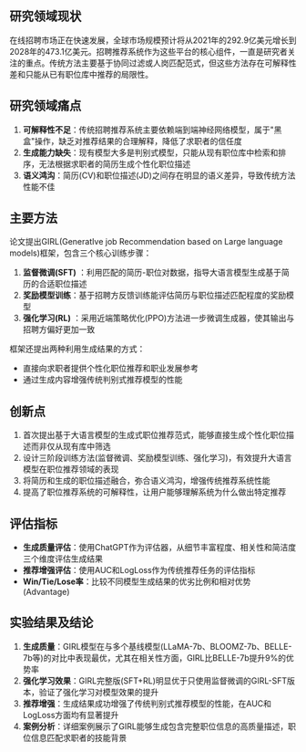 ## 研究领域现状

在线招聘市场正在快速发展，全球市场规模预计将从2021年的292.9亿美元增长到2028年的473.1亿美元。招聘推荐系统作为这些平台的核心组件，一直是研究者关注的重点。传统方法主要基于协同过滤或人岗匹配范式，但这些方法存在可解释性差和只能从已有职位库中推荐的局限性。

## 研究领域痛点

1. **可解释性不足**：传统招聘推荐系统主要依赖端到端神经网络模型，属于"黑盒"操作，缺乏对推荐结果的合理解释，降低了求职者的信任度
2. **生成能力缺失**：现有模型大多是判别式模型，只能从现有职位库中检索和排序，无法根据求职者的简历生成个性化职位描述
3. **语义鸿沟**：简历(CV)和职位描述(JD)之间存在明显的语义差异，导致传统方法性能不佳

## 主要方法

论文提出GIRL(GeneratIve job Recommendation based on Large language models)框架，包含三个核心训练步骤：

1. **监督微调(SFT)** ：利用匹配的简历-职位对数据，指导大语言模型生成基于简历的合适职位描述
2. **奖励模型训练**：基于招聘方反馈训练能评估简历与职位描述匹配程度的奖励模型
3. **强化学习(RL)** ：采用近端策略优化(PPO)方法进一步微调生成器，使其输出与招聘方偏好更加一致

框架还提出两种利用生成结果的方式：

- 直接向求职者提供个性化职位推荐和职业发展参考
- 通过生成内容增强传统判别式推荐模型的性能

## 创新点

1. 首次提出基于大语言模型的生成式职位推荐范式，能够直接生成个性化职位描述而非仅从现有库中筛选
2. 设计三阶段训练方法(监督微调、奖励模型训练、强化学习)，有效提升大语言模型在职位推荐领域的表现
3. 将简历和生成的职位描述融合，弥合语义鸿沟，增强传统推荐系统性能
4. 提高了职位推荐系统的可解释性，让用户能够理解系统为什么做出特定推荐

## 评估指标

- **生成质量评估**：使用ChatGPT作为评估器，从细节丰富程度、相关性和简洁度三个维度评估生成结果
- **推荐增强评估**：使用AUC和LogLoss作为传统推荐任务的评估指标
- **Win/Tie/Lose率**：比较不同模型生成结果的优劣比例和相对优势(Advantage)

## 实验结果及结论

1. **生成质量**：GIRL模型在与多个基线模型(LLaMA-7b、BLOOMZ-7b、BELLE-7b等)的对比中表现最优，尤其在相关性方面，GIRL比BELLE-7b提升9%的优势率
2. **强化学习效果**：GIRL完整版(SFT+RL)明显优于只使用监督微调的GIRL-SFT版本，验证了强化学习对模型效果的提升
3. **推荐增强**：生成结果成功增强了传统判别式推荐模型的性能，在AUC和LogLoss方面均有显著提升
4. **案例分析**：详细案例展示了GIRL能够生成包含完整职位信息的高质量描述，职位信息匹配求职者的技能背景
